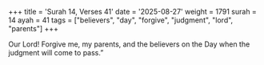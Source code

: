 +++
title = 'Surah 14, Verses 41'
date = '2025-08-27'
weight = 1791
surah = 14
ayah = 41
tags = ["believers", "day", "forgive", "judgment", "lord", "parents"]
+++

Our Lord! Forgive me, my parents, and the believers on the Day when the judgment will come to pass.”